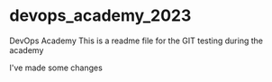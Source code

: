# devops_academy_2023
DevOps Academy
This is a readme file for the GIT testing during the academy

I've made some changes
